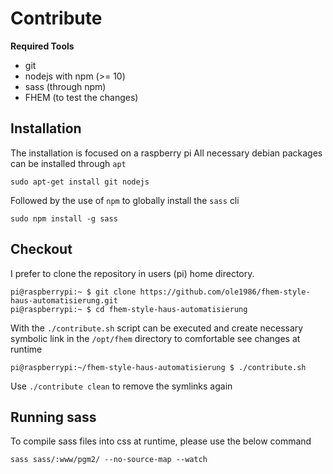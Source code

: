# Contribute

**Required Tools**

- git
- nodejs with npm (>= 10)
- sass (through npm)
- FHEM (to test the changes)

## Installation

The installation is focused on a raspberry pi
All necessary debian packages can be installed through `apt`

 ```
 sudo apt-get install git nodejs
 ```

Followed by the use of `npm` to globally install the `sass` cli

```
sudo npm install -g sass
```

## Checkout

I prefer to clone the repository in users (pi) home directory.

```
pi@raspberrypi:~ $ git clone https://github.com/ole1986/fhem-style-haus-automatisierung.git
pi@raspberrypi:~ $ cd fhem-style-haus-automatisierung
```

With the `./contribute.sh` script can be executed and create necessary symbolic link in the `/opt/fhem` directory to comfortable see changes at runtime

```
pi@raspberrypi:~/fhem-style-haus-automatisierung $ ./contribute.sh
```

Use `./contribute clean` to remove the symlinks again

## Running sass

To compile sass files into css at runtime, please use the below command

```
sass sass/:www/pgm2/ --no-source-map --watch
```